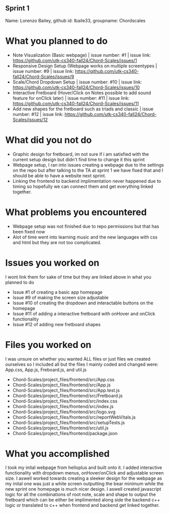 ## Sprint 1 ##
Name: Lorenzo Bailey, github id: lbaile33, groupname: Chordscales

# What you planned to do #
- Note Visualization (Basic webpage) | issue number: #1 | issue link: https://github.com/utk-cs340-fall24/Chord-Scales/issues/1
- Responsive Design Setup (Webpage works on multiple screentypes | issue number: #9 | issue link: https://github.com/utk-cs340-fall24/Chord-Scales/issues/9
- Scale/Chord Dropdown Setup | issue number: #10 | issue link: https://github.com/utk-cs340-fall24/Chord-Scales/issues/10
- Interactive Fretboard (Hover/Click on Notes possible to add sound feature for onClick later) | issue number: #11 | issue link: https://github.com/utk-cs340-fall24/Chord-Scales/issues/11
- Add new shapes for the fretboard such as triads and classic | issue number: #12 | issue link: https://github.com/utk-cs340-fall24/Chord-Scales/issues/12

# What did you not do
- Graphic design for fretboard, im not sure if i am satisfied with the current setup design but didn't find time to change it this sprint
- Webpage setup, I ran into issues creating a webpage due to the settings on the repo but after talking to the TA at sprint 1 we have fixed that and I should be able to have a website next sprint.
- Linking the frontend to backend implimentation never happened due to timing so hopefully we can connect them and get everything linked together.

# What problems you encountered
- Webpage setup was not finished due to repo permissions but that has been fixed now
- Alot of time went into learning music and the new languages with css and html but they are not too complicated.

# Issues you worked on
I wont link them for sake of time but they are linked above in what you planned to do
- Issue #1 of creating a basic app homepage
- Issue #9 of making the screen size adjustable
- Issue #10 of creating the dropdown and interactable buttons on the homepage
- Issue #11 of adding a interactive fretboard with onHover and onClick functionality
- Issue #12 of adding new fretboard shapes

# Files you worked on
I was unsure on whether you wanted ALL files or just files we created ourselves so I included all but the files I mainly coded and changed were: App.css, App.js, Freboard.js, and util.js
- Chord-Scales/project_files/frontend/src/App.css 
- Chord-Scales/project_files/frontend/src/App.js
- Chord-Scales/project_files/frontend/src/App.test.js
- Chord-Scales/project_files/frontend/src/Fretboard.js
- Chord-Scales/project_files/frontend/src/index.css
- Chord-Scales/project_files/frontend/src/index.js
- Chord-Scales/project_files/frontend/src/logo.svg
- Chord-Scales/project_files/frontend/src/reportWebVitals.js
- Chord-Scales/project_files/frontend/src/setupTests.js
- Chord-Scales/project_files/frontend/src/util.js
- Chord-Scales/project_files/frontend/package.json

# What you accomplished
I took my inital webpage from helloplus and built onto it. 
I added interactive functionality with dropdown menus, onHover/onClick and adjustable screen size. 
I aswell worked towards creating a sleeker design for the webpage as my inital one was just a white screen outputting the bear minimum while the new sprint one homepage is much nicer design. 
I aswell created javascript logic for all the combinations of root note, scale and shape to output the fretboard which can be either be implimented along side the backend c++ logic or translated to c++ when frontend and backend get linked together. 

